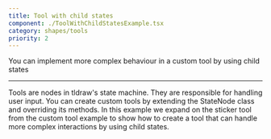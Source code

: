 ```yaml
---
title: Tool with child states
component: ./ToolWithChildStatesExample.tsx
category: shapes/tools
priority: 2
---
```


You can implement more complex behaviour in a custom tool by using child states

---

Tools are nodes in tldraw's state machine. They are responsible for handling user input. You can create custom tools by extending the StateNode class and overriding its methods. In this example we expand on the sticker tool from the custom tool example to show how to create a tool that can handle more complex interactions by using child states.
